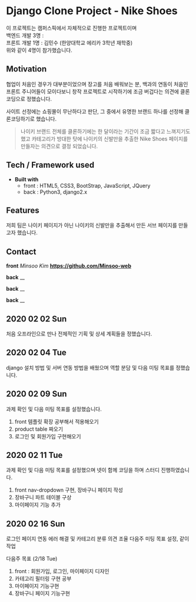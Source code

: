 # Django Clone Project - Nike Shoes

이 프로젝트는 캠퍼스픽에서 자체적으로 진행한 프로젝트이며<br/>백엔드 개발 3명 :<br/>프론트 개발 1명 : 김민수 (한양대학교 에리카 3학년 재학중)<br/>위와 같이 4명이 참가했습니다.

## Motivation

협업이 처음인 경우가 대부분이었으며 장고를 처음 배워보는 분, 백과의 연동이 처음인 프론트 주니어들이 모이다보니
창작 프로젝트로 시작하기에 조금 버겁다는 의견에 클론코딩으로 정했습니다.

사이트 선정에는 쇼핑몰이 무난하다고 판단, 그 중에서 유명한 브랜드 하나를 선정해 클론코딩하기로 했습니다.

> 나이키 브랜드 전체를 클론하기에는 한 달이라는 기간이 조금 짧다고 느껴지기도 했고 카테고리가 방대한 탓에
> 나이키의 신발만을 추출한 Nike Shoes 페이지를 만들자는 의견으로 결정 되었습니다.

## Tech / Framework used

- **Built with**
  - front : HTML5, CSS3, BootStrap, JavaScript, JQuery
  - back : Python3, django2.x

## Features

저희 팀은 나이키 페이지가 아닌
나이키의 신발만을 추출해서 만든 서브 페이지를 만들고자 했습니다.

## Contact

**front** _Minsoo Kim_
**https://github.com/Minsoo-web**

**back** \_\_

**back** \_\_

**back** \_\_

## 2020 02 02 Sun

처음 오프라인으로 만나 전체적인 기획 및 상세 계획들을 정했습니다.

## 2020 02 04 Tue

django 설치 방법 및 서버 연동 방법을 배웠으며
역할 분담 및 다음 미팅 목표를 정했습니다.

## 2020 02 09 Sun

과제 확인 및 다음 미팅 목표를 설정했습니다.

<!-- 이게 맞는지 잘 기억이 안 나네요 -->

1. front 템플릿 확장 공부해서 적용해오기
2. product table 짜오기
3. 로그인 및 회원가입 구현해오기

## 2020 02 11 Tue

과제 확인 및 다음 미팅 목표를 설정했으며
넷이 함께 코딩을 하며 스터디 진행하였습니다.

1. front nav-dropdown 구현, 장바구니 페이지 작성
2. 장바구니 파트 테이블 구상
3. 마이페이지 기능 추가

## 2020 02 16 Sun

로그인 페이지 연동 에러 해결 및 카테고리 분류 의견 조율
다음주 미팅 목표 설정, 같이 작업

다음주 목표 (2/18 Tue)

1. front : 회원가입, 로그인, 마이페이지 디자인
2. 카테고리 필터링 구현 공부
3. 마이페이지 기능구현
4. 장바구니 페이지 기능구현
